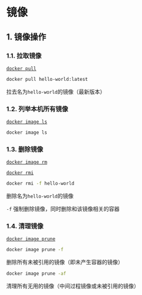 # 镜像

## 1. 镜像操作

### 1.1. 拉取镜像

[`docker pull`](https://docs.docker.com/engine/reference/commandline/pull/)

```bash
docker pull hello-world:latest
```

拉去名为`hello-world`的镜像（最新版本）

### 1.2. 列举本机所有镜像

[`docker image ls`](https://docs.docker.com/engine/reference/commandline/image_ls/)

```bash
docker image ls
```

### 1.3. 删除镜像

[`docker image rm`](https://docs.docker.com/engine/reference/commandline/image_rm/)

[`docker rmi`](https://docs.docker.com/engine/reference/commandline/rmi/)

```bash
docker rmi -f hello-world
```

删除名为`hello-world`的镜像

`-f` 强制删除镜像，同时删除和该镜像相关的容器

### 1.4. 清理镜像

[`docker image prune`](https://docs.docker.com/engine/reference/commandline/image_prune/)

```bash
docker image prune -f
```

删除所有未被引用的镜像（即未产生容器的镜像）

```bash
docker image prune -af
```

清理所有无用的镜像（中间过程镜像或未被引用的镜像）
